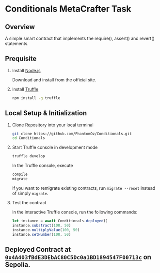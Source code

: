 # Conditionals MetaCrafter Task

## Overview
A simple smart contract that implements the require(), assert() and revert() statements.

## Prequisite

1. Install [Node.js](https://nodejs.org)

   Download and install from the official site.

2. Install [Truffle](https://github.com/trufflesuite/truffle)

   ```bash
   npm install -g truffle
   ```


## Local Setup & Initialization

1. Clone Repository into your local terminal

   ```bash
   git clone https://github.com/PhantomOz/Conditionals.git
   cd Conditionals
   ```

2. Start Truffle console in development mode

   ```bash
   truffle develop
   ```

   In the Truffle console, execute

   ```bash
   compile
   migrate
   ```
   If you want to remigrate existing contracts, run `migrate --reset` instead of simply `migrate`.

3. Test the contract

   In the interactive Truffle console, run the following commands:

   ```javascript
   let instance = await Conditionals.deployed()
   instance.substract(100, 50)
   instance.multiplyValue(100, 50)
   instance.setNumber(100, 50)
   ```
## Deployed Contract at [`0x4A403fBdE3DEbAC80C5Dc0a1BD1894547F00713c`](https://sepolia.etherscan.io/address/0x4a403fbde3debac80c5dc0a1bd1894547f00713c#code) on Sepolia.
